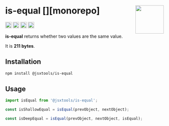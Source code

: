 # is-equal [<img src="https://avatars.githubusercontent.com/u/52989093" alt="" width="90" height="90" align="right">][monorepo]

[<img alt="npm version" src="https://img.shields.io/npm/v/@jsxtools/is-equal.svg" height="20">](https://www.npmjs.com/package/@jsxtools/is-equal)
[<img alt="build status" src="https://img.shields.io/travis/jsxtools/monorepo/master.svg" height="20">](https://travis-ci.org/jsxtools/monorepo/is-equal)
[<img alt="issue tracker" src="https://img.shields.io/github/issues/jsxtools/monorepo/is-equal.svg" height="20">](https://github.com/jsxtools/monorepo/issues?q=is:issue+is:open+label:is-equal)
[<img alt="pull requests" src="https://img.shields.io/github/issues-pr/jsxtools/monorepo/is-equal.svg" height="20">](https://github.com/jsxtools/monorepo/pulls?q=is:pr+is:open+label:is-equal)

**is-equal** returns whether two values are the same value.

It is <strong size>211 bytes</strong>.

## Installation

```sh
npm install @jsxtools/is-equal
```

## Usage

```js
import isEqual from '@jsxtools/is-equal';

const isShallowEqual = isEqual(prevObject, nextObject);

const isDeepEqual = isEqual(prevObject, nextObject, isEqual);
```

